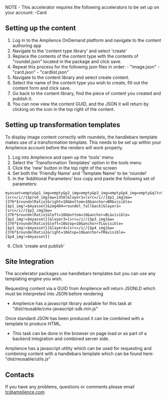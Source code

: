 NOTE - This accelerator requires the following accelerators to be set up on your account:
-Card

## Setting up the content
1. Log in to the Amplience OnDemand platform and navigate to the content authoring app
2. Navigate to the 'content type library' and select 'create'
3. Replace the contents of the content type with the contents of "roundel.json" located in the package and click save.
4. Repeat this process for the following json files in order:
        - "image.json"
        - "card.json"
        - "cardlist.json"
5. Navigate to the content library and select create content.
6. Select the name of the content type you wish to create, fill out the content form and click save.
7. Go back to the content library, find the piece of content you created and publish it.
8. You can now view the content GUID, and the JSON it will return by clicking on the icon in the top right of the content.

## Setting up transformation templates

To display image content correctly with roundels, the handlebars template makes use of a transformation template.
This needs to be set up within your Amplience account before the renders will work properly.

1. Log into Amplience and open up the 'tools' menu
2. Select the 'Transformation Templates' option in the tools menu
3. Click the 'new' button in the top right of the screen
4. Set both the 'Friendly Name' and 'Template Name' to be 'roundel'
5. In the 'Additional Parameters' box copy and paste the following set of parameters:
```
myasset=empty&p1_img=empty&p2_img=empty&p3_img=empty&p4_img=empty&qlt=90&roundelRatio=1&layer0=[src=/i//{$prod_img}&w=1350]&layer1=[src=/i//{$p1_img}&w={376*$roundelRatio}&right=10&bottom=10&anchor=BR&visible={$p1_img!=$myasset}&img404=roundel_fallback]&layer2=[src=/i//{$p2_img}&w={376*$roundelRatio}&left=10&bottom=10&anchor=BL&visible={$p2_img!=$myasset}]&layer3=[src=/i//{$p3_img}&w={376*$roundelRatio}&left=10&top=10&anchor=TL&visible={$p3_img!=$myasset}]&layer4=[src=/i//{$p4_img}&w={376*$roundelRatio}&right=10&top=10&anchor=TR&visible={$p4_img!=$myasset}]  
```
6. Click 'create and publish'


## Site Integration
The accelerator packages use handlebars templates but you can use any templating engine you wish.

Requesting content via a GUID from Amplience will return JSONLD which must be interpreted into JSON before rendering
  - Amplience has a javascript library available for this task at "dist/reusable/cms-javascript-sdk.min.js"

Once standard JSON has been produced it can be combined with a template to produce HTML.
  - This task can be done in the browser on page load or as part of a backend integration and combined server side.

Amplience has a javascript utility which can be used for requesting and combining content with a handlebars template which can
be found here: "dist/reusable/utils.js"

## Contacts
If you have any problems, questions or comments please email tc@amplience.com
